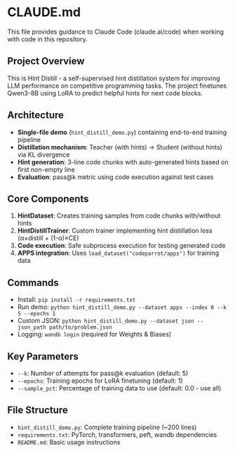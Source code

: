 # CLAUDE.md

This file provides guidance to Claude Code (claude.ai/code) when working with code in this repository.

## Project Overview
This is Hint Distill - a self-supervised hint distillation system for improving LLM performance on competitive programming tasks. The project finetunes Qwen3-8B using LoRA to predict helpful hints for next code blocks.

## Architecture
- **Single-file demo** (`hint_distill_demo.py`) containing end-to-end training pipeline
- **Distillation mechanism**: Teacher (with hints) → Student (without hints) via KL divergence
- **Hint generation**: 3-line code chunks with auto-generated hints based on first non-empty line
- **Evaluation**: pass@k metric using code execution against test cases

## Core Components
1. **HintDataset**: Creates training samples from code chunks with/without hints
2. **HintDistillTrainer**: Custom trainer implementing hint distillation loss (α×distill + (1-α)×CE)
3. **Code execution**: Safe subprocess execution for testing generated code
4. **APPS integration**: Uses `load_dataset("codeparrot/apps")` for training data

## Commands
- Install: `pip install -r requirements.txt`
- Run demo: `python hint_distill_demo.py --dataset apps --index 0 --k 5 --epochs 1`
- Custom JSON: `python hint_distill_demo.py --dataset json --json_path path/to/problem.json`
- Logging: `wandb login` (required for Weights & Biases)

## Key Parameters
- `--k`: Number of attempts for pass@k evaluation (default: 5)
- `--epochs`: Training epochs for LoRA finetuning (default: 1)
- `--sample_pct`: Percentage of training data to use (default: 0.0 - use all)

## File Structure
- `hint_distill_demo.py`: Complete training pipeline (~200 lines)
- `requirements.txt`: PyTorch, transformers, peft, wandb dependencies
- `README.md`: Basic usage instructions